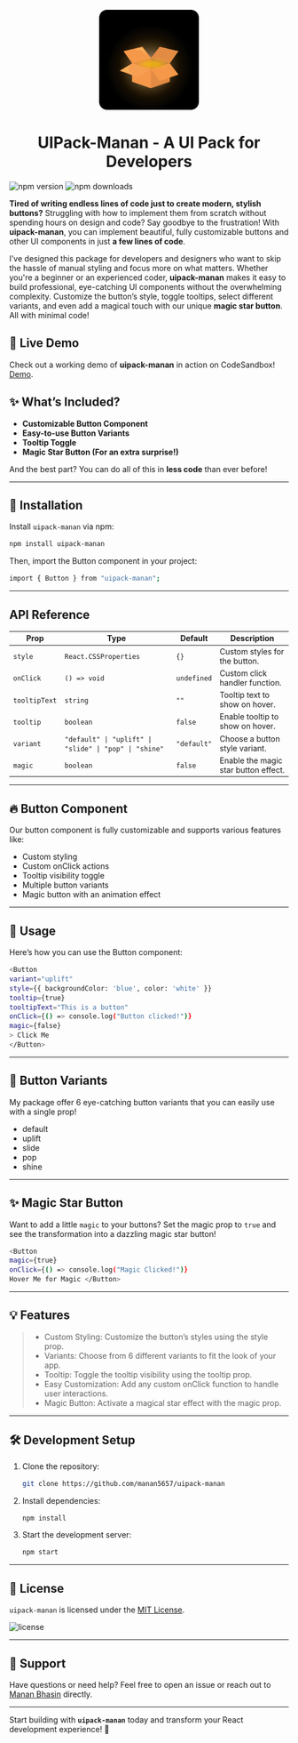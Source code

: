 <p align="center">
  <img src="https://github.com/manan5657/uipack-manan/blob/3bf68730d8eee6c238fb9026afcace0310716149/UIPACK-MANAN-LOGO.gif" alt="uipack-manan Logo" width="180">
</p>
<h1 align="center">
UIPack-Manan - A UI Pack for Developers
</h1>


![npm version](https://img.shields.io/npm/v/uipack-manan)
![npm downloads](https://img.shields.io/npm/dm/uipack-manan)

**Tired of writing endless lines of code just to create modern, stylish buttons?** Struggling with how to implement them from scratch without spending hours on design and code? Say goodbye to the frustration! With **uipack-manan**, you can implement beautiful, fully customizable buttons and other UI components in just **a few lines of code**.

I’ve designed this package for developers and designers who want to skip the hassle of manual styling and focus more on what matters. Whether you're a beginner or an experienced coder, **uipack-manan** makes it easy to build professional, eye-catching UI components without the overwhelming complexity. Customize the button’s style, toggle tooltips, select different variants, and even add a magical touch with our unique **magic star button**. All with minimal code!

## 🎯 Live Demo

Check out a working demo of **uipack-manan** in action on CodeSandbox! [Demo](https://codesandbox.io/p/sandbox/hmt47d).

## ✨ What’s Included?

- **Customizable Button Component**
- **Easy-to-use Button Variants**
- **Tooltip Toggle**
- **Magic Star Button (For an extra surprise!)**

And the best part? You can do all of this in **less code** than ever before!

---

## 🚀 Installation

Install `uipack-manan` via npm:

```bash
npm install uipack-manan
```

Then, import the Button component in your project:

```bash
import { Button } from "uipack-manan";
```

---

## API Reference

| Prop          | Type                                                   | Default     | Description                          |
| ------------- | ------------------------------------------------------ | ----------- | ------------------------------------ |
| `style`       | `React.CSSProperties`                                  | `{}`        | Custom styles for the button.        |
| `onClick`     | `() => void`                                           | `undefined` | Custom click handler function.       |
| `tooltipText` | `string`                                               | `""`        | Tooltip text to show on hover.       |
| `tooltip`     | `boolean`                                              | `false`     | Enable tooltip to show on hover.     |
| `variant`     | `"default" \| "uplift" \| "slide" \| "pop" \| "shine"` | `"default"` | Choose a button style variant.       |
| `magic`       | `boolean`                                              | `false`     | Enable the magic star button effect. |

---

## 🔥 Button Component

Our button component is fully customizable and supports various features like:

- Custom styling
- Custom onClick actions
- Tooltip visibility toggle
- Multiple button variants
- Magic button with an animation effect

---

## 🔧 Usage

Here’s how you can use the Button component:

```bash
<Button
variant="uplift"
style={{ backgroundColor: 'blue', color: 'white' }}
tooltip={true}
tooltipText="This is a button"
onClick={() => console.log("Button clicked!")}
magic={false}
> Click Me
</Button>
```

---

## 🎨 Button Variants

My package offer 6 eye-catching button variants that you can easily use with a single prop!

- default
- uplift
- slide
- pop
- shine

---

## ✨ Magic Star Button

Want to add a little `magic` to your buttons? Set the magic prop to `true` and see the transformation into a dazzling magic star button!

```bash
<Button
magic={true}
onClick={() => console.log("Magic Clicked!")}
Hover Me for Magic </Button>
```

---

## 💡 Features

> - Custom Styling: Customize the button’s styles using the style prop.
> - Variants: Choose from 6 different variants to fit the look of your app.
> - Tooltip: Toggle the tooltip visibility using the tooltip prop.
> - Easy Customization: Add any custom onClick function to handle user interactions.
> - Magic Button: Activate a magical star effect with the magic prop.

---

## 🛠️ Development Setup

1. Clone the repository:
   ```bash
   git clone https://github.com/manan5657/uipack-manan
   ```
2. Install dependencies:
   ```bash
   npm install
   ```
3. Start the development server:
   ```bash
   npm start
   ```

---

## 📜 License

`uipack-manan` is licensed under the [MIT License](./LICENSE).

![license](https://img.shields.io/npm/l/uipack-manan)

---

## 🙌 Support

Have questions or need help? Feel free to open an issue or reach out to [Manan Bhasin](https://github.com/manan5657) directly.

---

Start building with **`uipack-manan`** today and transform your React development experience! 🌟
